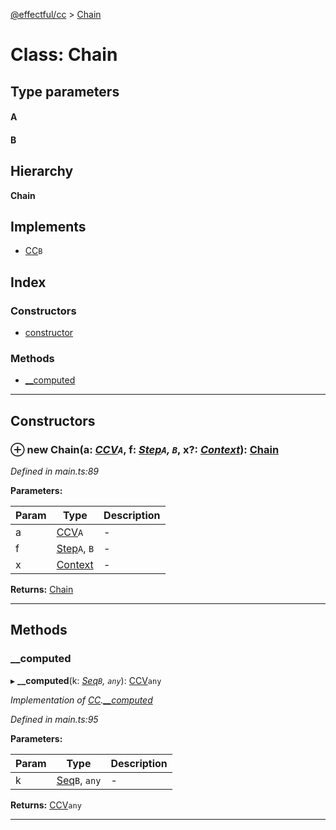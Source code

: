 [@effectful/cc](../README.md) > [Chain](../classes/chain.md)

# Class: Chain

## Type parameters
#### A 
#### B 
## Hierarchy

**Chain**

## Implements

* [CC](../interfaces/cc.md)`B`

## Index

### Constructors

* [constructor](chain.md#constructor)

### Methods

* [__computed](chain.md#__computed)

---

## Constructors

<a id="constructor"></a>

### ⊕ **new Chain**(a: *[CCV](../#ccv)`A`*, f: *[Step](../#step)`A`, `B`*, x?: *[Context](context.md)*): [Chain](chain.md)

*Defined in main.ts:89*

**Parameters:**

| Param | Type | Description |
| ------ | ------ | ------ |
| a | [CCV](../#ccv)`A`   |  - |
| f | [Step](../#step)`A`, `B`   |  - |
| x | [Context](context.md)   |  - |

**Returns:** [Chain](chain.md)

---

## Methods

<a id="__computed"></a>

###  __computed

▸ **__computed**(k: *[Seq](../#seq)`B`, `any`*): [CCV](../#ccv)`any`

*Implementation of [CC](../interfaces/cc.md).[__computed](../interfaces/cc.md#__computed)*

*Defined in main.ts:95*

**Parameters:**

| Param | Type | Description |
| ------ | ------ | ------ |
| k | [Seq](../#seq)`B`, `any`   |  - |

**Returns:** [CCV](../#ccv)`any`

___

